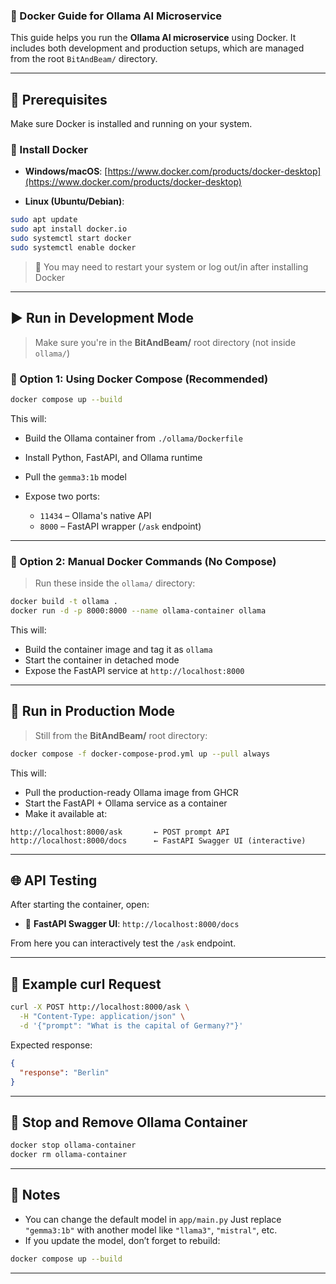 
### 🐳 Docker Guide for Ollama AI Microservice

This guide helps you run the **Ollama AI microservice** using Docker.
It includes both development and production setups, which are managed from the root `BitAndBeam/` directory.

---

## 🧰 Prerequisites

Make sure Docker is installed and running on your system.

### 🔗 Install Docker

* **Windows/macOS**:
  [https://www.docker.com/products/docker-desktop](https://www.docker.com/products/docker-desktop)

* **Linux (Ubuntu/Debian)**:

```bash
sudo apt update
sudo apt install docker.io
sudo systemctl start docker
sudo systemctl enable docker
```

> 🔁 You may need to restart your system or log out/in after installing Docker

---

## ▶️ Run in Development Mode

> Make sure you're in the **BitAndBeam/** root directory (not inside `ollama/`)

### 🔧 Option 1: Using Docker Compose (Recommended)

```bash
docker compose up --build
```

This will:

* Build the Ollama container from `./ollama/Dockerfile`
* Install Python, FastAPI, and Ollama runtime
* Pull the `gemma3:1b` model
* Expose two ports:

  * `11434` – Ollama's native API
  * `8000` – FastAPI wrapper (`/ask` endpoint)

---

### 🐳 Option 2: Manual Docker Commands (No Compose)

> Run these inside the `ollama/` directory:

```bash
docker build -t ollama .
docker run -d -p 8000:8000 --name ollama-container ollama
```

This will:

* Build the container image and tag it as `ollama`
* Start the container in detached mode
* Expose the FastAPI service at `http://localhost:8000`

---

## 🚀 Run in Production Mode

> Still from the **BitAndBeam/** root directory:

```bash
docker compose -f docker-compose-prod.yml up --pull always
```

This will:

* Pull the production-ready Ollama image from GHCR
* Start the FastAPI + Ollama service as a container
* Make it available at:

```
http://localhost:8000/ask       ← POST prompt API  
http://localhost:8000/docs      ← FastAPI Swagger UI (interactive)
```

---

## 🌐 API Testing

After starting the container, open:

* 🔎 **FastAPI Swagger UI**:
  `http://localhost:8000/docs`

From here you can interactively test the `/ask` endpoint.

---

## 🔁 Example curl Request

```bash
curl -X POST http://localhost:8000/ask \
  -H "Content-Type: application/json" \
  -d '{"prompt": "What is the capital of Germany?"}'
```

Expected response:

```json
{
  "response": "Berlin"
}
```

---

## 🧼 Stop and Remove Ollama Container

```bash
docker stop ollama-container
docker rm ollama-container
```

---

## 📝 Notes

* You can change the default model in `app/main.py`
  Just replace `"gemma3:1b"` with another model like `"llama3"`, `"mistral"`, etc.
* If you update the model, don’t forget to rebuild:

```bash
docker compose up --build
```

---
